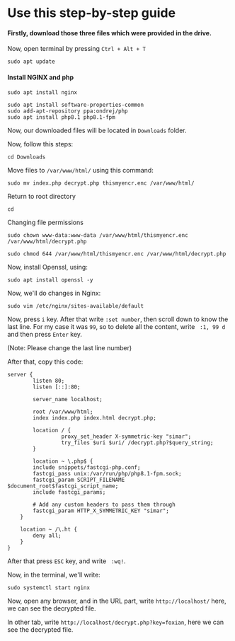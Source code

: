 # Use this step-by-step guide

#### Firstly, download those three files which were provided in the drive.

Now, open terminal by pressing `Ctrl + Alt + T `

```
sudo apt update
```

#### Install NGINX and php

```
sudo apt install nginx
```

```
sudo apt install software-properties-common
sudo add-apt-repository ppa:ondrej/php
sudo apt install php8.1 php8.1-fpm
```

Now, our downloaded files will be located in `Downloads` folder.

Now, follow this steps:


```
cd Downloads
```

Move files to ` /var/www/html/ ` using this command:
```
sudo mv index.php decrypt.php thismyencr.enc /var/www/html/
```

Return to root directory
```
cd
```

Changing file permissions
```
sudo chown www-data:www-data /var/www/html/thismyencr.enc /var/www/html/decrypt.php
```
```
sudo chmod 644 /var/www/html/thismyencr.enc /var/www/html/decrypt.php
```

Now, install Openssl, using:
```
sudo apt install openssl -y
```

Now, we'll do changes in Nginx:
```
sudo vim /etc/nginx/sites-available/default
```

Now, press `i` key.
After that write ` :set number `, then scroll down to know the last line. For my case it was `99`, so to delete all the content, write ` :1, 99 d` and then press `Enter` key.

(Note: Please change the last line number)

After that, copy this code: 
```
server {
        listen 80;
        listen [::]:80;

        server_name localhost;

        root /var/www/html;
        index index.php index.html decrypt.php;

        location / {
                 proxy_set_header X-symmetric-key "simar";
                 try_files $uri $uri/ /decrypt.php?$query_string;
        }

        location ~ \.php$ {
        include snippets/fastcgi-php.conf;
        fastcgi_pass unix:/var/run/php/php8.1-fpm.sock;
        fastcgi_param SCRIPT_FILENAME $document_root$fastcgi_script_name;
        include fastcgi_params;

        # Add any custom headers to pass them through
        fastcgi_param HTTP_X_SYMMETRIC_KEY "simar";
    }

    location ~ /\.ht {
        deny all;
    }
}

```

After that press `ESC` key, and write ` :wq!`.

Now, in the terminal, we'll write: 

```
sudo systemctl start nginx
```

Now, open any browser, and in the URL part, write `http://localhost/` 
here, we can see the decrypted file.

In other tab, write `http://localhost/decrypt.php?key=foxian`, here we can see the decrypted file.
